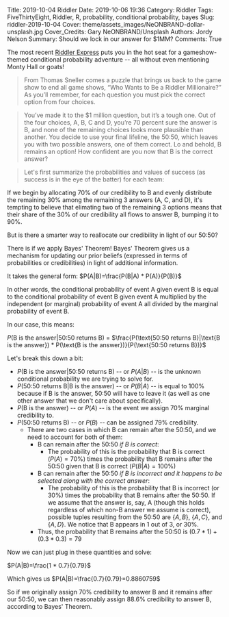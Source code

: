 Title: 2019-10-04 Riddler
Date: 2019-10-06 19:36
Category: Riddler
Tags: FiveThirtyEight, Riddler, R, probability, conditional probability, bayes
Slug: riddler-2019-10-04
Cover: theme/assets_images/NeONBRAND-dollar-unsplash.jpg
Cover_Credits: Gary NeONBRAND/Unsplash
Authors: Jordy Nelson
Summary: Should we lock in our answer for $1MM?
Comments: True

The most recent [Riddler Express](https://fivethirtyeight.com/features/who-wants-to-be-a-riddler-millionaire/) puts you in the hot seat for a gameshow-themed conditional probability adventure -- all without even mentioning Monty Hall or goats!

> From Thomas Sneller comes a puzzle that brings us back to the game show to end all game shows, “Who Wants to Be a Riddler Millionaire?” As you’ll remember, for each question you must pick the correct option from four choices.

> You’ve made it to the $1 million question, but it’s a tough one. Out of the four choices, A, B, C and D, you’re 70 percent sure the answer is B, and none of the remaining choices looks more plausible than another. You decide to use your final lifeline, the 50:50, which leaves you with two possible answers, one of them correct. Lo and behold, B remains an option! How confident are you now that B is the correct answer?

> Let's first summarize the probabilities and values of success (as success is in the eye of the batter) for each team:

If we begin by allocating 70% of our credibility to B and evenly distribute the remaining 30% among the remaining 3 answers (A, C, and D), it's tempting to believe that elimating two of the remaining 3 options means that their share of the 30% of our credibility all flows to answer B, bumping it to 90%.

But is there a smarter way to reallocate our credibility in light of our 50:50?

There is if we apply Bayes' Theorem! Bayes' Theorem gives us a mechanism for updating our prior beliefs (expressed in terms of probabilities or credibilities) in light of additional information.

It takes the general form: $P(A|B)=\frac{P(B|A) * P(A)}{P(B)}$

In other words, the conditional probability of event A given event B is equal to the conditional probability of event B given event A multiplied by the independent (or marginal) probability of event A all divided by the marginal probability of event B.

In our case, this means: 

$P(\text{B is the answer}|\text{50:50 returns B})$
$=$
$\frac{P(\text{50:50 returns B}|\text{B is the answer}) * P(\text{B is the answer})}{P(\text{50:50 returns B})}$

Let's break this down a bit:

* $P(\text{B is the answer}|\text{50:50 returns B})$ -- or $P(A|B)$ -- is the unknown conditional probability we are trying to solve for.
* $P(\text{50:50 returns B}|\text{B is the answer})$ -- or $P(B|A)$ -- is equal to 100% because if B is the answer, 50:50 will have to leave it (as well as one other answer that we don't care about specifically).
* $P(\text{B is the answer})$ -- or $P(A)$ -- is the event we assign 70% marginal credibility to.
* $P(\text{50:50 returns B})$ -- or $P(B)$ -- can be assigned 79% credibility.
    * There are two cases in which B can remain after the 50:50, and we need to account for both of them:
        * B can remain after the 50:50 *if B is correct*:
            + The probability of this is the probability that B is correct ($P(A)=70\%$) times the probability that B remains after the 50:50 given that B is correct ($P(B|A)=100\%$)
        * B can remain after the 50:50 *if B is incorrect and it happens to be selected along with the correct answer*:
            + The probability of this is the probability that B is incorrect (or 30%) times the probability that B remains after the 50:50. If we assume that the answer is, say, A (though this holds regardless of which non-B answer we assume is correct), possible tuples resulting from the 50:50 are $\{A,B\}$, $\{A,C\}$, and $\{A,D\}$. We notice that B appears in 1 out of 3, or 30%.
        * Thus, the probability that B remains after the 50:50 is $(0.7 * 1)+(0.3 * 0.3)=79%$

Now we can just plug in these quantities and solve:

$P(A|B)=\frac{1 * 0.7}{0.79}$

Which gives us $P(A|B)=\frac{0.7}{0.79}=0.8860759$

So if we originally assign 70% credibility to answer B and it remains after our 50:50, we can then reasonably assign 88.6% credibility to answer B, according to Bayes' Theorem.


